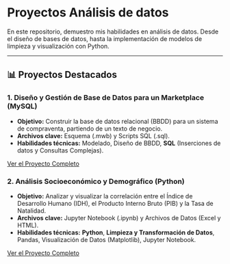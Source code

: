 # Proyectos Análisis de datos

En este repositorio, demuestro mis habilidades en análisis de datos. Desde el diseño de bases de datos, hasta la implementación de modelos de limpieza y visualización con Python.

---

## 📊 Proyectos Destacados

### 1. Diseño y Gestión de Base de Datos para un Marketplace (MySQL)

* **Objetivo:** Construir la base de datos relacional (BBDD) para un sistema de compraventa, partiendo de un texto de negocio.
* **Archivos clave:** Esquema (.mwb) y Scripts SQL (.sql).
* **Habilidades técnicas:** Modelado, Diseño de BBDD, **SQL** (Inserciones de datos y Consultas Complejas).

[Ver el Proyecto Completo](Proyecto_MySQL_Marketplace)

### 2. Análisis Socioeconómico y Demográfico (Python)

* **Objetivo:** Analizar y visualizar la correlación entre el Índice de Desarrollo Humano (IDH), el Producto Interno Bruto (PIB) y la Tasa de Natalidad.
* **Archivos clave:** Jupyter Notebook (.ipynb) y Archivos de Datos (Excel y HTML).
* **Habilidades técnicas:** **Python**, **Limpieza y Transformación de Datos**, Pandas, Visualización de Datos (Matplotlib), Jupyter Notebook.

[Ver el Proyecto Completo](Analisis_Demografico)
